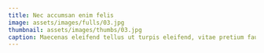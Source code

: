 ```yaml
---
title: Nec accumsan enim felis
image: assets/images/fulls/03.jpg
thumbnail: assets/images/thumbs/03.jpg
caption: Maecenas eleifend tellus ut turpis eleifend, vitae pretium faucibus.
---
```

